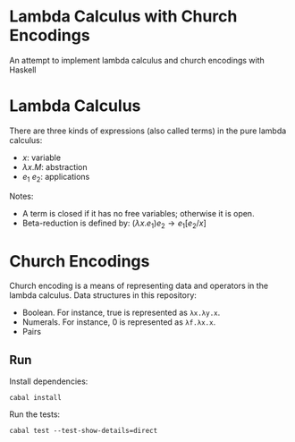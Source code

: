 # Lambda Calculus with Church Encodings

An attempt to implement lambda calculus and church encodings with Haskell

# Lambda Calculus

There are three kinds of expressions (also called terms) in the pure lambda calculus:

- $x$: variable
- $\lambda x. M$: abstraction
- $e_1$ $e_2$: applications

Notes:

- A term is closed if it has no free variables; otherwise it is open.
- Beta-reduction is defined by: $(\lambda x. e_1) e_2 \rightarrow e_1[e_2/x]$

# Church Encodings

Church encoding is a means of representing data and operators in the lambda calculus. Data structures
in this repository:

- Boolean. For instance, true is represented as `λx.λy.x`.
- Numerals. For instance, 0 is represented as `λf.λx.x`.
- Pairs

## Run

Install dependencies:

```
cabal install
```

Run the tests:

```
cabal test --test-show-details=direct
```
